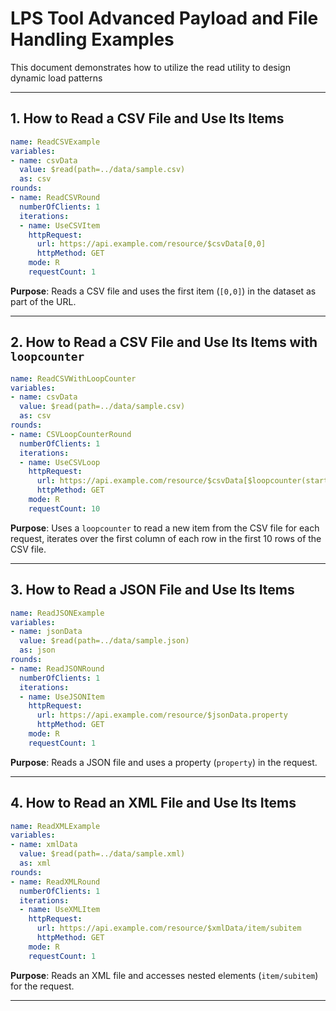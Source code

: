 # LPS Tool Advanced Payload and File Handling Examples

This document demonstrates how to utilize the read utility to design dynamic load patterns

---

## 1. How to Read a CSV File and Use Its Items
```yaml
name: ReadCSVExample
variables:
- name: csvData
  value: $read(path=../data/sample.csv)
  as: csv
rounds:
- name: ReadCSVRound
  numberOfClients: 1
  iterations:
  - name: UseCSVItem
    httpRequest:
      url: https://api.example.com/resource/$csvData[0,0]
      httpMethod: GET
    mode: R
    requestCount: 1
```
**Purpose**: Reads a CSV file and uses the first item (`[0,0]`) in the dataset as part of the URL.

---

## 2. How to Read a CSV File and Use Its Items with `loopcounter`
```yaml
name: ReadCSVWithLoopCounter
variables:
- name: csvData
  value: $read(path=../data/sample.csv)
  as: csv
rounds:
- name: CSVLoopCounterRound
  numberOfClients: 1
  iterations:
  - name: UseCSVLoop
    httpRequest:
      url: https://api.example.com/resource/$csvData[$loopcounter(start=0, end=9),0]
      httpMethod: GET
    mode: R
    requestCount: 10
```
**Purpose**: Uses a `loopcounter` to read a new item from the CSV file for each request, iterates over the first column of each row in the first 10 rows of the CSV file.

---

## 3. How to Read a JSON File and Use Its Items
```yaml
name: ReadJSONExample
variables:
- name: jsonData
  value: $read(path=../data/sample.json)
  as: json
rounds:
- name: ReadJSONRound
  numberOfClients: 1
  iterations:
  - name: UseJSONItem
    httpRequest:
      url: https://api.example.com/resource/$jsonData.property
      httpMethod: GET
    mode: R
    requestCount: 1
```
**Purpose**: Reads a JSON file and uses a property (`property`) in the request.

---

## 4. How to Read an XML File and Use Its Items
```yaml
name: ReadXMLExample
variables:
- name: xmlData
  value: $read(path=../data/sample.xml)
  as: xml
rounds:
- name: ReadXMLRound
  numberOfClients: 1
  iterations:
  - name: UseXMLItem
    httpRequest:
      url: https://api.example.com/resource/$xmlData/item/subitem
      httpMethod: GET
    mode: R
    requestCount: 1
```
**Purpose**: Reads an XML file and accesses nested elements (`item/subitem`) for the request.

---
